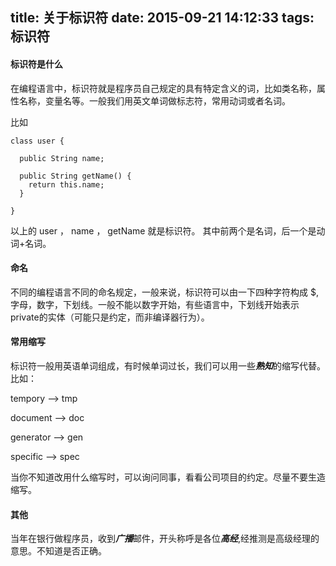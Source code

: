 title: 关于标识符
date: 2015-09-21 14:12:33
tags: 标识符
---
#### 标识符是什么

在编程语言中，标识符就是程序员自己规定的具有特定含义的词，比如类名称，属性名称，变量名等。一般我们用英文单词做标志符，常用动词或者名词。
<!--more-->
比如

```
class user {

  public String name;

  public String getName() {
    return this.name;
  }

}
```
以上的 user ， name ， getName 就是标识符。 其中前两个是名词，后一个是动词+名词。

#### 命名

不同的编程语言不同的命名规定，一般来说，标识符可以由一下四种字符构成 $,字母，数字，下划线。一般不能以数字开始，有些语言中，下划线开始表示private的实体（可能只是约定，而非编译器行为）。

#### 常用缩写

标识符一般用英语单词组成，有时候单词过长，我们可以用一些***熟知***的缩写代替。比如：

tempory --> tmp

document --> doc

generator --> gen

specific --> spec


当你不知道改用什么缩写时，可以询问同事，看看公司项目的约定。尽量不要生造缩写。


#### 其他

当年在银行做程序员，收到***广播***邮件，开头称呼是各位***高经***,经推测是高级经理的意思。不知道是否正确。




